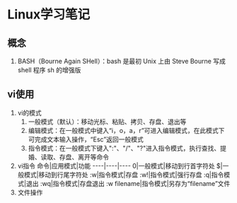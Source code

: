# Linux学习笔记

## 概念

1. BASH（Bourne Again SHell）：bash 是最初 Unix 上由 Steve Bourne 写成 shell 程序 sh 的增强版


## vi使用

1. vi的模式
   1. 一般模式（默认）：移动光标、粘贴、拷贝、存盘、退出等
   2. 编辑模式：在一般模式中键入“i，o，a，r”可进入编辑模式，在此模式下可完成文本输入操作，“Esc”返回一般模式
   3. 指令模式：在一般模式下键入":"、"/"、"?"进入指令模式，执行查找、提婚、读取、存盘、离开等命令
2. vi指令
   命令|应用模式|功能
   ----|----|----
   0|一般模式|移动到行首字符处
   $|一般模式|移动到行尾字符处
   :w|指令模式|存盘
   :w!|指令模式|强行存盘
   :q|指令模式|退出
   :wq|指令模式|存盘退出
   :w filename|指令模式|另存为“filename”文件
3. 文件操作